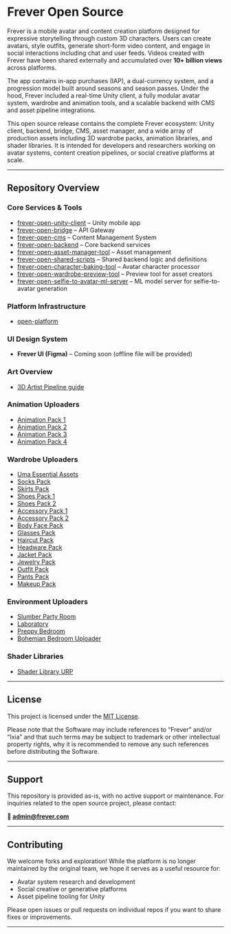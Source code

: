 # Frever Open Source

Frever is a mobile avatar and content creation platform designed for expressive storytelling through custom 3D characters. Users can create avatars, style outfits, generate short-form video content, and engage in social interactions including chat and user feeds. Videos created with Frever have been shared externally and accumulated over **10+ billion views** across platforms.

The app contains in-app purchases (IAP), a dual-currency system, and a progression model built around seasons and season passes. Under the hood, Frever included a real-time Unity client, a fully modular avatar system, wardrobe and animation tools, and a scalable backend with CMS and asset pipeline integrations.

This open source release contains the complete Frever ecosystem: Unity client, backend, bridge, CMS, asset manager, and a wide array of production assets including 3D wardrobe packs, animation libraries, and shader libraries. It is intended for developers and researchers working on avatar systems, content creation pipelines, or social creative platforms at scale.

---

## Repository Overview

### Core Services & Tools

- [frever-open-unity-client](https://github.com/FriendFactory/frever-open-unity-client) – Unity mobile app
- [frever-open-bridge](https://github.com/FriendFactory/frever-open-bridge) – API Gateway
- [frever-open-cms](https://github.com/FriendFactory/frever-open-cms) – Content Management System
- [frever-open-backend](https://github.com/FriendFactory/frever-open-backend) – Core backend services
- [frever-open-asset-manager-tool](https://github.com/FriendFactory/frever-open-asset-manager-tool) – Asset management
- [frever-open-shared-scripts](https://github.com/FriendFactory/frever-open-shared-scripts) – Shared backend logic and definitions
- [frever-open-character-baking-tool](https://github.com/FriendFactory/frever-open-character-baking-tool) – Avatar character processor
- [frever-open-wardrobe-preview-tool](https://github.com/FriendFactory/frever-open-wardrobe-preview-tool) – Preview tool for asset creators
- [frever-open-selfie-to-avatar-ml-server](https://github.com/FriendFactory/frever-open-selfie-to-avatar-ml-server) – ML model server for selfie-to-avatar generation

### Platform Infrastructure

- [open-platform](https://github.com/FriendFactory/open-platform)

### UI Design System

- **Frever UI (Figma)** – Coming soon (offline file will be provided)

### Art Overview
- [3D Artist Pipeline guide](https://docs.google.com/presentation/d/1d0fapISPrhl_ed6fj6QQ55bIdNA2Un1IPRm9h4tx2t8/edit?usp=sharing)

### Animation Uploaders

- [Animation Pack 1](https://github.com/FriendFactory/frever-open-animation-pack-1)
- [Animation Pack 2](https://github.com/FriendFactory/frever-open-animation-pack-2)
- [Animation Pack 3](https://github.com/FriendFactory/frever-open-animation-pack-3)
- [Animation Pack 4](https://github.com/FriendFactory/frever-open-animation-pack-4)

### Wardrobe Uploaders

- [Uma Essential Assets](https://github.com/FriendFactory/frever-open-global-uma-assets)
- [Socks Pack](https://github.com/FriendFactory/frever-open-wardrobe-socks-pack)
- [Skirts Pack](https://github.com/FriendFactory/frever-open-wardrobe-skirt-pack)
- [Shoes Pack 1](https://github.com/FriendFactory/frever-open-wardrobe-shoes-pack-1)
- [Shoes Pack 2](https://github.com/FriendFactory/frever-open-wardrobe-shoes-pack-2)
- [Accessory Pack 1](https://github.com/FriendFactory/frever-open-wardrobe-accessory-pack-1)
- [Accessory Pack 2](https://github.com/FriendFactory/frever-open-wardrobe-accessory-pack-2)
- [Body Face Pack](https://github.com/FriendFactory/frever-open-wardrobe-body-face-pack)
- [Glasses Pack](https://github.com/FriendFactory/frever-open-wardrobe-glasses-pack)
- [Haircut Pack](https://github.com/FriendFactory/frever-open-wardrobe-haircut-pack)
- [Headware Pack](https://github.com/FriendFactory/frever-open-wardrobe-headwear-pack)
- [Jacket Pack](https://github.com/FriendFactory/frever-open-wardrobe-jacket-pack)
- [Jewelry Pack](https://github.com/FriendFactory/frever-open-wardrobe-jewelry-pack)
- [Outfit Pack](https://github.com/FriendFactory/frever-open-wardrobe-outfit-pack)
- [Pants Pack](https://github.com/FriendFactory/frever-open-wardrobe-pants-pack)
- [Makeup Pack](https://github.com/FriendFactory/frever-open-wardrobe-makeup-pack)

### Environment Uploaders

- [Slumber Party Room](https://github.com/FriendFactory/frever-open-setlocation-party-room)
- [Laboratory](https://github.com/FriendFactory/frever-open-setlocation-laboratory)
- [Preppy Bedroom](https://github.com/FriendFactory/frever-open-setlocation-preppy-bedroom)
- [Bohemian Bedroom Uploader](https://github.com/FriendFactory/frever-open-setlocation-bohemian-bedroom)

### Shader Libraries

- [Shader Library URP](https://github.com/FriendFactory/frever-open-shaderlibrary-urp)

---

## License

This project is licensed under the [MIT License](LICENSE).

Please note that the Software may include references to “Frever” and/or “Ixia” and that such terms may be subject to trademark or other intellectual property rights, why it is recommended to remove any such references before distributing the Software.

---

## Support

This repository is provided as-is, with no active support or maintenance. For inquiries related to the open source project, please contact:

**📧 admin@frever.com**

---

## Contributing

We welcome forks and exploration! While the platform is no longer maintained by the original team, we hope it serves as a useful resource for:

- Avatar system research and development  
- Social creative or generative platforms  
- Asset pipeline tooling for Unity  

Please open issues or pull requests on individual repos if you want to share fixes or improvements.

---
